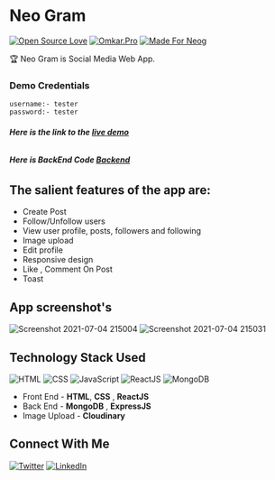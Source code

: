 # Neo Gram
[![Open Source Love](https://badges.frapsoft.com/os/v2/open-source.svg?v=103)](https://github.com/smilegupta)
[![Omkar.Pro](https://cdn.rawgit.com/sindresorhus/awesome/d7305f38d29fed78fa85652e3a63e154dd8e8829/media/badge.svg)](https://github.com/omkarborude) [![Made For Neog](https://img.shields.io/badge/Made%20For-Neog-orange.svg)](https://github.com/omkarborude)

🏆 Neo Gram is Social Media Web App.

### Demo Credentials
```
username:- tester 
password:- tester
```
###### **Here is the link to the [live demo](https://neo-gram-fronend.netlify.app/)**
###### **Here is BackEnd Code [Backend](https://github.com/omkarborude/Social-backend)**


## The salient features of the app are:
- Create Post
- Follow/Unfollow  users
- View user profile, posts, followers and following 
- Image upload 
- Edit profile
- Responsive design
- Like , Comment On Post
- Toast

## App screenshot's
![Screenshot 2021-07-04 215004](https://user-images.githubusercontent.com/58505700/124392203-ede01400-dd11-11eb-9dfc-be19bd1fa0f2.jpg)
![Screenshot 2021-07-04 215031](https://user-images.githubusercontent.com/58505700/124392205-ef114100-dd11-11eb-8e68-25a499ee0977.jpg)


## Technology Stack Used
![HTML](https://img.shields.io/badge/frontend-html-orange.svg?logo=html5&style=flat-square) 
![CSS](https://img.shields.io/badge/frontend-css-yellowgreen.svg?logo=css3&style=flat-square)
![JavaScript](https://img.shields.io/badge/frontend-javascript-blue.svg?logo=javascript&style=flat-square) 
![ReactJS](https://img.shields.io/badge/React-JS-blue) 
![MongoDB](https://img.shields.io/badge/Backend-Express.JS-%233a86ff) 

- Front End - **HTML**, **CSS** , **ReactJS**
- Back End  - **MongoDB** , **ExpressJS**
- Image Upload - **Cloudinary**

## Connect With Me 

[![Twitter](https://img.shields.io/static/v1.svg?label=connect&message=@omkar_Borude_&color=grey&logo=twitter&style=flat&logoColor=white&colorA=blue)](https://twitter.com/omkar_Borude_)
[![LinkedIn](https://img.shields.io/static/v1.svg?label=connect&message=@omkar-borude&color=9cf&logo=linkedin&style=flat&logoColor=white&colorA=blue)](https://www.linkedin.com/in/omkar-borude-b4583016b/) 
